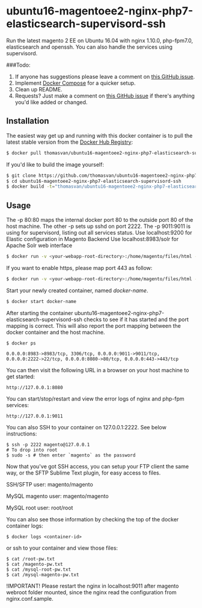 # ubuntu16-magentoee2-nginx-php7-elasticsearch-supervisord-ssh

Run the latest magento 2 EE on Ubuntu 16.04 with nginx 1.10.0, php-fpm7.0, elasticsearch and openssh. You can also handle the services using supervisord.

###Todo:

1. If anyone has suggestions please leave a comment on [this GitHub issue](https://github.com/thomasvan/ubuntu16-magentoee2-nginx-php7-elasticsearch-supervisord-ssh/issues/2).
2. Implement [Docker Compose](https://docs.docker.com/compose/) for a quicker setup.
3. Clean up README.
4. Requests? Just make a comment on [this GitHub issue](https://github.com/thomasvan/ubuntu16-magentoee2-nginx-php7-elasticsearch-supervisord-ssh/issues/1) if there's anything you'd like added or changed.

## Installation

The easiest way get up and running with this docker container is to pull the latest stable version from the [Docker Hub Registry](https://hub.docker.com/r/thomasvan/ubuntu16-magentoee2-nginx-php7-elasticsearch-supervisord-ssh/):

```bash
$ docker pull thomasvan/ubuntu16-magentoee2-nginx-php7-elasticsearch-supervisord-ssh:latest
```

If you'd like to build the image yourself:

```bash
$ git clone https://github.com/thomasvan/ubuntu16-magentoee2-nginx-php7-elasticsearch-supervisord-ssh.git
$ cd ubuntu16-magentoee2-nginx-php7-elasticsearch-supervisord-ssh
$ docker build -t="thomasvan/ubuntu16-magentoee2-nginx-php7-elasticsearch-supervisord-ssh" .
```

## Usage

The -p 80:80 maps the internal docker port 80 to the outside port 80 of the host machine. The other -p sets up sshd on port 2222.
The -p 9011:9011 is using for supervisord, listing out all services status. 
Use localhost:9200 for Elastic configuration in Magento Backend
Use localhost:8983/solr for Apache Solr web interface

```bash
$ docker run -v <your-webapp-root-directory>:/home/magento/files/html -p 8080:80 -p 2222:22 -p 9011:9011 --name docker-name -d thomasvan/ubuntu16-magentoee2-nginx-php7-elasticsearch-supervisord-ssh:latest
```

If you want to enable https, please map port 443 as follow:
```bash
$ docker run -v <your-webapp-root-directory>:/home/magento/files/html -p 8080:80 -p 443:443 -p 2222:22 -p 9011:9011 --name docker-name -d thomasvan/ubuntu16-magentoee2-nginx-php7-elasticsearch-supervisord-ssh:latest
```


Start your newly created container, named *docker-name*.

```bash
$ docker start docker-name
```

After starting the container ubuntu16-magentoee2-nginx-php7-elasticsearch-supervisord-ssh checks to see if it has started and the port mapping is correct.  This will also report the port mapping between the docker container and the host machine.

```
$ docker ps

0.0.0.0:8983->8983/tcp, 3306/tcp, 0.0.0.0:9011->9011/tcp, 0.0.0.0:2222->22/tcp, 0.0.0.0:8080->80/tcp, 0.0.0.0:443->443/tcp
```

You can then visit the following URL in a browser on your host machine to get started:

```
http://127.0.0.1:8080
```

You can start/stop/restart and view the error logs of nginx and php-fpm services:
```
http://127.0.0.1:9011
```

You can also SSH to your container on 127.0.0.1:2222. See below instructions:

```
$ ssh -p 2222 magento@127.0.0.1
# To drop into root
$ sudo -s # then enter `magento` as the password
```

Now that you've got SSH access, you can setup your FTP client the same way, or the SFTP Sublime Text plugin, for easy access to files.

SSH/SFTP user: magento/magento

MySQL magento user: magento/magento

MySQL root user: root/root

You can also see those information by checking the top of the docker container logs:

```
$ docker logs <container-id>
```
or ssh to your container and view those files:
```
$ cat /root-pw.txt
$ cat /magento-pw.txt
$ cat /mysql-root-pw.txt
$ cat /mysql-magento-pw.txt
```

!IMPORTANT! Please restart the nginx in localhost:9011 after magento webroot folder mounted, since the nginx read the configuration from nginx.conf.sample.


